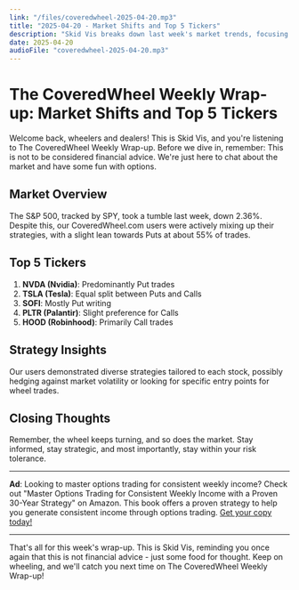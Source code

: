 ```yaml
---
link: "/files/coveredwheel-2025-04-20.mp3"
title: "2025-04-20 - Market Shifts and Top 5 Tickers"
description: "Skid Vis breaks down last week's market trends, focusing on the top 5 tickers and trading strategies on CoveredWheel.com"
date: 2025-04-20
audioFile: "coveredwheel-2025-04-20.mp3"
---
```


# The CoveredWheel Weekly Wrap-up: Market Shifts and Top 5 Tickers

Welcome back, wheelers and dealers! This is Skid Vis, and you're listening to The CoveredWheel Weekly Wrap-up. Before we dive in, remember: This is not to be considered financial advice. We're just here to chat about the market and have some fun with options.

## Market Overview

The S&P 500, tracked by SPY, took a tumble last week, down 2.36%. Despite this, our CoveredWheel.com users were actively mixing up their strategies, with a slight lean towards Puts at about 55% of trades.

## Top 5 Tickers

1. **NVDA (Nvidia)**: Predominantly Put trades
2. **TSLA (Tesla)**: Equal split between Puts and Calls
3. **SOFI**: Mostly Put writing
4. **PLTR (Palantir)**: Slight preference for Calls
5. **HOOD (Robinhood)**: Primarily Call trades

## Strategy Insights

Our users demonstrated diverse strategies tailored to each stock, possibly hedging against market volatility or looking for specific entry points for wheel trades.

## Closing Thoughts

Remember, the wheel keeps turning, and so does the market. Stay informed, stay strategic, and most importantly, stay within your risk tolerance.

---

**Ad**: Looking to master options trading for consistent weekly income? Check out "Master Options Trading for Consistent Weekly Income with a Proven 30-Year Strategy" on Amazon. This book offers a proven strategy to help you generate consistent income through options trading. [Get your copy today!](https://www.amazon.com/dp/B0DWHCN6KC?tag=sharkjetscom-20)

---

That's all for this week's wrap-up. This is Skid Vis, reminding you once again that this is not financial advice - just some food for thought. Keep on wheeling, and we'll catch you next time on The CoveredWheel Weekly Wrap-up!